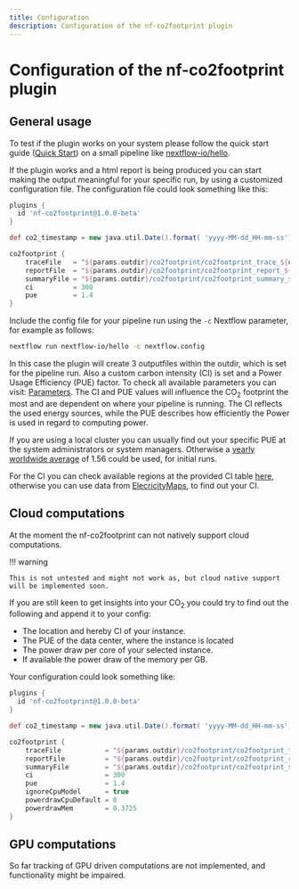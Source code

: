 ```yaml
---
title: Configuration
description: Configuration of the nf-co2footprint plugin
---
```


# Configuration of the nf-co2footprint plugin

## General usage
To test if the plugin works on your system please follow the quick start guide ([Quick Start](https://nextflow-io.github.io/nf-co2footprint/#quick-start)) on a small pipeline like [nextflow-io/hello](https://github.com/nextflow-io/hello).

If the plugin works and a html report is being produced you can start making the output meaningful for your specific run, by using a customized configuration file. The configuration file could look something like this:

```groovy title="nextflow.config"
plugins {
  id 'nf-co2footprint@1.0.0-beta'
}

def co2_timestamp = new java.util.Date().format( 'yyyy-MM-dd_HH-mm-ss')

co2footprint {
    traceFile   = "${params.outdir}/co2footprint/co2footprint_trace_${co2_timestamp}.txt"
    reportFile  = "${params.outdir}/co2footprint/co2footprint_report_${co2_timestamp}.html"
    summaryFile = "${params.outdir}/co2footprint/co2footprint_summary_${co2_timestamp}.txt"
    ci          = 300
    pue         = 1.4
}
```

Include the config file for your pipeline run using the `-c` Nextflow parameter, for example as follows:

```bash
nextflow run nextflow-io/hello -c nextflow.config
```

In this case the plugin will create 3 outputfiles within the outdir, which is set for the pipeline run. Also a custom carbon intensity (CI) is set and a Power Usage Efficiency (PUE) factor. To check all available parameters you can visit: [Parameters](https://nextflow-io.github.io/nf-co2footprint/usage/parameters/). The CI and PUE values will influence the CO<sub>2</sub> footprint the most and are dependent on where your pipeline is running. The CI reflects the used energy sources, while the PUE describes how efficiently the Power is used in regard to computing power.

If you are using a local cluster you can usually find out your specific PUE at the system administrators or system managers. Otherwise a [yearly worldwide average](https://www.statista.com/statistics/1229367/data-center-average-annual-pue-worldwide/) of 1.56 could be used, for initial runs.

For the CI you can check available regions at the provided CI table [here](https://github.com/nextflow-io/nf-co2footprint/blob/master/plugins/nf-co2footprint/src/resources/CI_aggregated.v2.2.csv), otherwise you can use data from [ElecricityMaps](https://app.electricitymaps.com/map/24h), to find out your CI.

## Cloud computations

At the moment the nf-co2footprint can not natively support cloud computations.

!!! warning

    This is not untested and might not work as, but cloud native support will be implemented soon.

If you are still keen to get insights into your CO<sub>2</sub> you could try to find out the following and append it to your config:

- The location and hereby CI of your instance.
- The PUE of the data center, where the instance is located
- The power draw per core of your selected instance.
- If available the power draw of the memory per GB.

Your configuration could look something like:

```groovy title="nextflow_cloud.config"
plugins {
  id 'nf-co2footprint@1.0.0-beta'
}

def co2_timestamp = new java.util.Date().format( 'yyyy-MM-dd_HH-mm-ss')

co2footprint {
    traceFile           = "${params.outdir}/co2footprint/co2footprint_trace_${co2_timestamp}.txt"
    reportFile          = "${params.outdir}/co2footprint/co2footprint_report_${co2_timestamp}.html"
    summaryFile         = "${params.outdir}/co2footprint/co2footprint_summary_${co2_timestamp}.txt"
    ci                  = 300
    pue                 = 1.4
    ignoreCpuModel      = true
    powerdrawCpuDefault = 8
    powerdrawMem        = 0.3725
}
```

## GPU computations

So far tracking of GPU driven computations are not implemented, and functionality might be impaired.